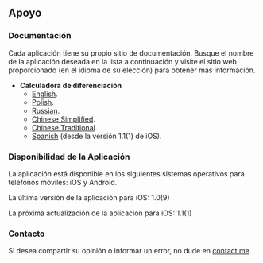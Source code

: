 ## Apoyo

### Documentación

Cada aplicación tiene su propio sitio de documentación.
Busque el nombre de la aplicación deseada en la lista a continuación y visite el sitio web proporcionado (en el idioma de su elección) para obtener más información.
* **Calculadora de diferenciación**
  * [English](https://www.taketechease.com/mobile/diffcal/support-en.html).
  * [Polish](https://www.taketechease.com/mobile/diffcal/support-pl.html).
  * [Russian](https://www.taketechease.com/mobile/diffcal/support-ru.html).
  * [Chinese Simplified](https://www.taketechease.com/mobile/diffcal/support-zh-cn.html).
  * [Chinese Traditional](https://www.taketechease.com/mobile/diffcal/support-zh-tw.html).
  * [Spanish](https://www.taketechease.com/mobile/diffcal/support-es.html) (desde la versión 1.1(1) de iOS).
  
### Disponibilidad de la Aplicación

La aplicación está disponible en los siguientes sistemas operativos para teléfonos móviles: iOS y Android.

La última versión de la aplicación para iOS: 1.0(9)
  
La próxima actualización de la aplicación para iOS: 1.1(1)
  
### Contacto

Si desea compartir su opinión o informar un error, no dude en [contact me](mailto:i.d.kosinska@gmail.com).
